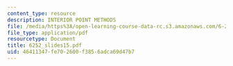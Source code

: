 ```yaml
---
content_type: resource
description: INTERIOR POINT METHODS
file: /media/https%3A/open-learning-course-data-rc.s3.amazonaws.com/6-252j-nonlinear-programming-spring-2003/46411347fe702600f3856adca69d47b7_6252_slides15.pdf
file_type: application/pdf
resourcetype: Document
title: 6252_slides15.pdf
uid: 46411347-fe70-2600-f385-6adca69d47b7
---
```


